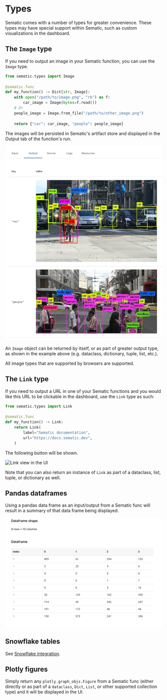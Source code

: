 # Types

Sematic comes with a number of types for greater convenience. These types may
have special support within Sematic, such as custom visualizations in the
dashboard.

## The `Image` type

If you need to output an image in your Sematic function, you can use the `Image` type.

```python
from sematic.types import Image

@sematic.func
def my_function() -> Dict[str, Image]:
    with open("/path/to/image.png", "rb") as f:
        car_image = Image(bytes=f.read())
    # Or
    people_image = Image.from_file("/path/to/other_image.png")

    return {"car": car_image, "people": people_image}
```

The images will be persisted in Sematic's artifact store and displayed in the Output tab of the function's run.

![Image type visualization](./images/ImageType.jpg)

An `Image` object can be returned by itself, or as part of greater output type,
as shown in the example above (e.g. dataclass, dictionary, tuple, list, etc.).

All image types that are supported by browsers are supported.

## The `Link` type

If you need to output a URL in one of your Sematic functions and you would like
this URL to be clickable in the dashboard, use the `Link` type as such:

```python
from sematic.types import Link

@sematic.func
def my_function() -> Link:
    return Link(
        label="Sematic documentation",
        url="https://docs.sematic.dev",
    )
```

The following button will be shown.

![Link view in the UI](https://user-images.githubusercontent.com/429433/183307054-5361cb1d-fba2-4b81-80b4-fc73b817b1d9.png)

Note that you can also return an instance of `Link` as part of a dataclass,
list, tuple, or dictionary as well.

## Pandas dataframes

Using a pandas data frame as an input/output from a Sematic func will result in
a summary of that data frame being displayed.

![Data Frame view in the UI](./images/DataFrame.png)

## Snowflake tables

See [Snowflake integration](./snowflake.md).

## Plotly figures

Simply return any `plotly.graph_objs.Figure` from a Sematic func (either directly or as part of a `dataclass`, `Dict`, `List`, or other supported collection type) and it will be displayed in the UI.
